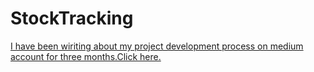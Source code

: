 # StockTracking
[I have been wiriting about my project development process on medium account for three months.Click here.](https://samikbrz.medium.com/)
